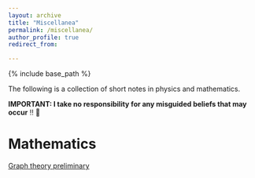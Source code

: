 ```yaml
---
layout: archive
title: "Miscellanea"
permalink: /miscellanea/
author_profile: true
redirect_from:

---
```


{% include base_path %}

The following is a collection of short notes in physics and mathematics.

__IMPORTANT: I take no responsibility for any misguided beliefs that may occur__ ‼️ 🤨

Mathematics
====

[Graph theory preliminary]()
